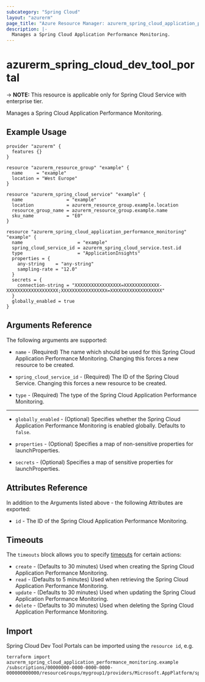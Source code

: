 ```yaml
---
subcategory: "Spring Cloud"
layout: "azurerm"
page_title: "Azure Resource Manager: azurerm_spring_cloud_application_performance_monitoring"
description: |-
  Manages a Spring Cloud Application Performance Monitoring.
---
```


# azurerm_spring_cloud_dev_tool_portal

-> **NOTE:** This resource is applicable only for Spring Cloud Service with enterprise tier.

Manages a Spring Cloud Application Performance Monitoring.

## Example Usage

```hcl
provider "azurerm" {
  features {}
}

resource "azurerm_resource_group" "example" {
  name     = "example"
  location = "West Europe"
}

resource "azurerm_spring_cloud_service" "example" {
  name                = "example"
  location            = azurerm_resource_group.example.location
  resource_group_name = azurerm_resource_group.example.name
  sku_name            = "E0"
}

resource "azurerm_spring_cloud_application_performance_monitoring" "example" {
  name                    = "example"
  spring_cloud_service_id = azurerm_spring_cloud_service.test.id
  type                    = "ApplicationInsights"
  properties = {
    any-string    = "any-string"
    sampling-rate = "12.0"
  }
  secrets = {
    connection-string = "XXXXXXXXXXXXXXXXX=XXXXXXXXXXXXX-XXXXXXXXXXXXXXXXXXX;XXXXXXXXXXXXXXXXX=XXXXXXXXXXXXXXXXXXX"
  }
  globally_enabled = true
}
```

## Arguments Reference

The following arguments are supported:

* `name` - (Required) The name which should be used for this Spring Cloud Application Performance Monitoring. Changing this forces a new resource to be created.

* `spring_cloud_service_id` - (Required) The ID of the Spring Cloud Service. Changing this forces a new resource to be created.

* `type` - (Required) The type of the Spring Cloud Application Performance Monitoring. 

---

* `globally_enabled` - (Optional) Specifies whether the Spring Cloud Application Performance Monitoring is enabled globally. Defaults to `false`.

* `properties` - (Optional) Specifies a map of non-sensitive properties for launchProperties.

* `secrets` - (Optional) Specifies a map of sensitive properties for launchProperties.

## Attributes Reference

In addition to the Arguments listed above - the following Attributes are exported: 

* `id` - The ID of the Spring Cloud Application Performance Monitoring.

## Timeouts

The `timeouts` block allows you to specify [timeouts](https://www.terraform.io/language/resources/syntax#operation-timeouts) for certain actions:

* `create` - (Defaults to 30 minutes) Used when creating the Spring Cloud Application Performance Monitoring.
* `read` - (Defaults to 5 minutes) Used when retrieving the Spring Cloud Application Performance Monitoring.
* `update` - (Defaults to 30 minutes) Used when updating the Spring Cloud Application Performance Monitoring.
* `delete` - (Defaults to 30 minutes) Used when deleting the Spring Cloud Application Performance Monitoring.

## Import

Spring Cloud Dev Tool Portals can be imported using the `resource id`, e.g.

```shell
terraform import azurerm_spring_cloud_application_performance_monitoring.example /subscriptions/00000000-0000-0000-0000-000000000000/resourceGroups/mygroup1/providers/Microsoft.AppPlatform/spring/service1/apms/apm1
```
